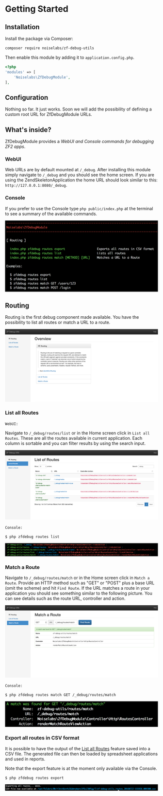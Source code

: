 Getting Started
===============

Installation
------------

Install the package via Composer:

```bash
composer require noiselabs/zf-debug-utils
```
    
    
Then enable this module by adding it to `application.config.php`.
    
```php
<?php
'modules' => [
    'Noiselabs\ZfDebugModule',
],
```

## Configuration

Nothing so far. It just works. Soon we will add the possibility of defining a custom root URL for ZfDebugModule URLs.

## What's inside?

ZfDebugModule provides a _WebUI and Console commands for debugging ZF2 apps_.
 
### WebUI

Web URLs are by default mounted at `/_debug`. After installing this module simply navigate to `/_debug` and you should
see the home screen. If you are using the ZendSkeletonApplication the home URL should look similar to this:
 `http://127.0.0.1:8080/_debug`.
 
### Console
 
If you prefer to use the Console type `php public/index.php` at the terminal to see a summary of the available commands.
 
![Console - Summary](_static/images/console/summary.png "Console - Summary") 

## Routing

Routing is the first debug component made available. You have the possibility to list all routes or match a URL to a
route.

![Home - Routing](_static/images/webui/index-routing.png "Home - Routing")

### List all Routes

`WebUI:`

Navigate to `/_debug/routes/list` or in the Home screen click in `List all Routes`. These are all the routes available
 in current application. Each column is sortable and you can filter results by using the search input.

![List all routes](_static/images/webui/routing-list-all-routes.png "List all routes")

`Console:`

    $ php zfdebug routes list

![Console - List routes](_static/images/console/route-list.png "Console - List routes")


### Match a Route 

Navigate to `/_debug/routes/match` or in the Home screen click in `Match a Route`. Provide an HTTP method such as "GET"
or "POST" plus a base URL (omit the scheme) and hit `Find Route`. If the URL matches a route in your application you
 should see something similar to the following picture. You can see details such as the route URL, controller and action.

![Match a Route](_static/images/webui/routing-match-route.png "Match a Route")

`Console:`

    $ php zfdebug routes match GET /_debug/routes/match

![Console - Route match](_static/images/console/route-match.png "Console - Route match")

### Export all routes in CSV format

It is possible to have the output of the [List all Routes](#list-all-routes) feature saved into a CSV file. The generated file can then be loaded by spreadsheet applications and used in reports. 

Note that the export feature is at the moment only available via the Console.

    $ php zfdebug routes export

![Console - Route export](_static/images/console/route-export.png "Console - Export all routes")
